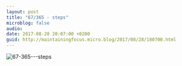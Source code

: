 ```yaml
---
layout: post
title: "67/365 - steps"
microblog: false
audio: 
date: 2017-08-28 20:07:00 +0200
guid: http://maintainingfocus.micro.blog/2017/08/28/180700.html
---
```

<div class="kg-card-markdown"><p><img src="/wp-content/uploads/2018/04/67-365---steps-1024x1024.jpg" alt="67-365---steps"></p>
</div>
